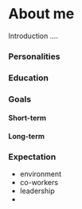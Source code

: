 # About me
Introduction ....

### Personalities


### Education


### Goals

#### Short-term

#### Long-term



### Expectation

* environment
* co-workers
* leadership
*
